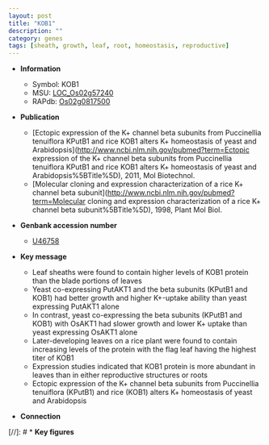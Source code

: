 ```yaml
---
layout: post
title: "KOB1"
description: ""
category: genes
tags: [sheath, growth, leaf, root, homeostasis, reproductive]
---
```


* **Information**  
    + Symbol: KOB1  
    + MSU: [LOC_Os02g57240](http://rice.uga.edu/cgi-bin/ORF_infopage.cgi?orf=LOC_Os02g57240)  
    + RAPdb: [Os02g0817500](https://rapdb.dna.affrc.go.jp/locus/?name=Os02g0817500)  

* **Publication**  
    + [Ectopic expression of the K+ channel beta subunits from Puccinellia tenuiflora KPutB1 and rice KOB1 alters K+ homeostasis of yeast and Arabidopsis](http://www.ncbi.nlm.nih.gov/pubmed?term=Ectopic expression of the K+ channel beta subunits from Puccinellia tenuiflora KPutB1 and rice KOB1 alters K+ homeostasis of yeast and Arabidopsis%5BTitle%5D), 2011, Mol Biotechnol.
    + [Molecular cloning and expression characterization of a rice K+ channel beta subunit](http://www.ncbi.nlm.nih.gov/pubmed?term=Molecular cloning and expression characterization of a rice K+ channel beta subunit%5BTitle%5D), 1998, Plant Mol Biol.

* **Genbank accession number**  
    + [U46758](http://www.ncbi.nlm.nih.gov/nuccore/U46758)

* **Key message**  
    + Leaf sheaths were found to contain higher levels of KOB1 protein than the blade portions of leaves
    + Yeast co-expressing PutAKT1 and the beta subunits (KPutB1 and KOB1) had better growth and higher K+-uptake ability than yeast expressing PutAKT1 alone
    + In contrast, yeast co-expressing the beta subunits (KPutB1 and KOB1) with OsAKT1 had slower growth and lower K+ uptake than yeast expressing OsAKT1 alone
    + Later-developing leaves on a rice plant were found to contain increasing levels of the protein with the flag leaf having the highest titer of KOB1
    + Expression studies indicated that KOB1 protein is more abundant in leaves than in either reproductive structures or roots
    + Ectopic expression of the K+ channel beta subunits from Puccinellia tenuiflora (KPutB1) and rice (KOB1) alters K+ homeostasis of yeast and Arabidopsis

* **Connection**  

[//]: # * **Key figures**  


